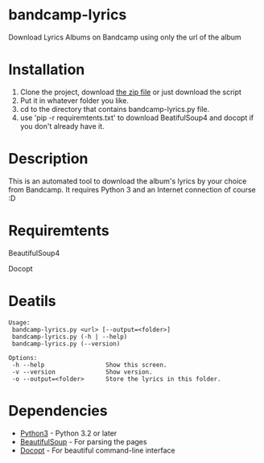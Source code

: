 # bandcamp-lyrics
Download Lyrics Albums on Bandcamp using only the url of the album

# Installation 
1. Clone the project, download [the zip file](https://github.com/grthigh/bandcamp-lyrics/archive/master.zip) or just download the script
2. Put it in whatever folder you like.
3. cd to the directory that contains bandcamp-lyrics.py file.
4. use 'pip -r requiremtents.txt' to download BeatifulSoup4 and docopt if you don't already have it.

# Description 
This is an automated tool to download the album's lyrics by your choice from Bandcamp. It requires Python 3 and an Internet connection of course :D

# Requiremtents 
   BeautifulSoup4
   
   Docopt
# Deatils
    Usage:
     bandcamp-lyrics.py <url> [--output=<folder>]
     bandcamp-lyrics.py (-h | --help)
     bandcamp-lyrics.py (--version)

    Options:
     -h --help                 Show this screen.
     -v --version              Show version.
     -o --output=<folder>      Store the lyrics in this folder.
# Dependencies

* [Python3](https://www.python.org/downloads/) - Python 3.2 or later
* [BeautifulSoup](https://pypi.python.org/pypi/beautifulsoup4) - For parsing the pages
* [Docopt](https://pypi.python.org/pypi/docopt) - For beautiful command-line interface

